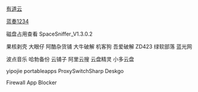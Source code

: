  [有道云](https://note.youdao.com/s/IKVck7AX)

 
 [蓝奏1234](https://wwm.lanzoue.com/b00b3lso9i)

磁盘占用查看  SpaceSniffer_V1.3.0.2

果核剥壳  大眼仔   阿酷杂货铺  大牛破解   机客狗  吾爱破解  ZD423  绿软部落 蓝光网  

波点音乐  哈勃备份 云铺子 阿里云搜 云盘精灵 小多云盘 

yipojie  portableapps   ProxySwitchSharp   Deskgo

Firewall App Blocker



  
